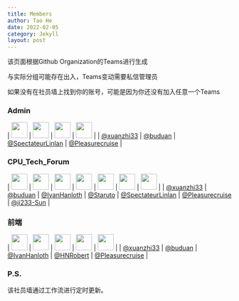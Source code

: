 ```yaml
---
title: Members
author: Tao He
date: 2022-02-05
category: Jekyll
layout: post
---
```


该页面根据Github Organization的Teams进行生成

与实际分组可能存在出入，Teams变动需要私信管理员

如果没有在社员墙上找到你的账号，可能是因为你还没有加入任意一个Teams

<!--START_SECTION:members-->
### Admin

| <img src="https://avatars.githubusercontent.com/u/37460139?v=4" width="36" height="36" /> | <img src="https://avatars.githubusercontent.com/u/39254250?v=4" width="36" height="36" /> | <img src="https://avatars.githubusercontent.com/u/139032713?v=4" width="36" height="36" /> | <img src="https://avatars.githubusercontent.com/u/144885467?v=4" width="36" height="36" /> |
| [@xuanzhi33](https://github.com/xuanzhi33) | [@buduan](https://github.com/buduan) | [@SpectateurLinlan](https://github.com/SpectateurLinlan) | [@Pleasurecruise](https://github.com/Pleasurecruise) |


### CPU_Tech_Forum

| <img src="https://avatars.githubusercontent.com/u/37460139?v=4" width="36" height="36" /> | <img src="https://avatars.githubusercontent.com/u/39254250?v=4" width="36" height="36" /> | <img src="https://avatars.githubusercontent.com/u/81500828?v=4" width="36" height="36" /> | <img src="https://avatars.githubusercontent.com/u/98696020?v=4" width="36" height="36" /> | <img src="https://avatars.githubusercontent.com/u/139032713?v=4" width="36" height="36" /> | <img src="https://avatars.githubusercontent.com/u/144885467?v=4" width="36" height="36" /> | <img src="https://avatars.githubusercontent.com/u/178685169?v=4" width="36" height="36" /> |
| [@xuanzhi33](https://github.com/xuanzhi33) | [@buduan](https://github.com/buduan) | [@IvanHanloth](https://github.com/IvanHanloth) | [@Staruto](https://github.com/Staruto) | [@SpectateurLinlan](https://github.com/SpectateurLinlan) | [@Pleasurecruise](https://github.com/Pleasurecruise) | [@ji233-Sun](https://github.com/ji233-Sun) |


### 前端

| <img src="https://avatars.githubusercontent.com/u/37460139?v=4" width="36" height="36" /> | <img src="https://avatars.githubusercontent.com/u/39254250?v=4" width="36" height="36" /> | <img src="https://avatars.githubusercontent.com/u/81500828?v=4" width="36" height="36" /> | <img src="https://avatars.githubusercontent.com/u/120773486?v=4" width="36" height="36" /> | <img src="https://avatars.githubusercontent.com/u/144885467?v=4" width="36" height="36" /> |
| [@xuanzhi33](https://github.com/xuanzhi33) | [@buduan](https://github.com/buduan) | [@IvanHanloth](https://github.com/IvanHanloth) | [@HNRobert](https://github.com/HNRobert) | [@Pleasurecruise](https://github.com/Pleasurecruise) |


### P.S.
该社员墙通过工作流进行定时更新。
<!--END_SECTION:members-->
